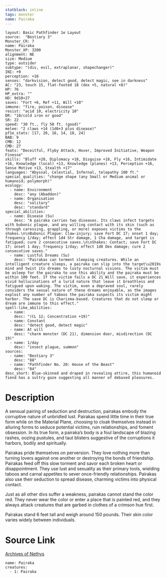 ```yaml
---
statblock: inline
tags: monster
name: Pairaka
---
```

```statblock
layout: Basic Pathfinder 1e Layout
source:  "Bestiary 3"
Monster_CR: 7
name: Pairaka
Monster_XP: 3200
alignment: NE
size: Medium
type: outsider
subtype: "(div, evil, extraplanar, shapechanger)"
INI: +9
perception: +16
senses: "darkvision, detect good, detect magic, see in darkness"
AC: "23, touch 15, flat-footed 18 (dex +5, natural +8)"
HP: 76
HP_extra: ""
HD: 9d10+27
saves: "Fort +6, Ref +11, Will +10"
immune: "fire, poison, disease"
resist: "acid 10, electricity 10"
DR: "10/cold iron or good"
SR: 22
speed: "30 ft., fly 50 ft. (good)"
melee: "2 claws +14 (1d6+3 plus disease)"
pf1e_stats: [17, 20, 16, 14, 18, 24]
BAB: 9
CMB: 12
CMD: 27
feats: "Deceitful, Flyby Attack, Hover, Improved Initiative, Weapon Finesse"
skills: "Bluff +20, Diplomacy +18, Disguise +18, Fly +16, Intimidate +16, Knowledge (local) +13, Knowledge (planes) +13, Perception +16, Sense Motive +13, Stealth +17"
languages: "Abyssal, Celestial, Infernal, telepathy 100 ft."
special_qualities: "change shape (any Small or Medium animal or humanoid; polymorph)"
ecology:
  - name: Environment
    desc: "any (Abaddon)"
  - name: Organisation
    desc: "solitary"
    desc: "standard"
special_abilities:
  - name: Disease (Su)
    desc: "A pairaka carries two diseases. Its claws infect targets with bubonic plague, and any willing contact with its skin (such as through caressing, grappling, or more) exposes victims to the shakes.\n\nBubonic Plague: Claw-injury; save Fort DC 17; onset 1 day; frequency 1/day; effect 1d4 Str damage, 1 Cha damage, and target is fatigued; cure 2 consecutive saves.\n\nShakes: Contact; save Fort DC 17; onset 1 day; frequency 1/day; effect 1d8 Dex damage; cure 2 consecutive saves."
  - name: Lustful Dreams (Su)
    desc: "Pairakas can torment sleeping creatures. While an intelligent creature sleeps, a pairaka can slip into the target\u2019s mind and twist its dreams to lusty nocturnal visions. The victim must be asleep for the pairaka to use this ability and the pairaka must be within 100 feet. If the victim fails a DC 21 Will save, it experiences vivid hallucinations of a lurid nature that leave it breathless and fatigued upon waking. The victim, even a depraved soul, rarely considers the sexual nature of these dreams enjoyable, as the images exploit any number of taboos the pairaka suspects its victim might harbor. The save DC is Charisma-based. Creatures that do not sleep or dream are immune to this effect."
spell-like_abilities:
  - name:
    desc: "(CL 12; Concentration +19)"
  - name: Constant
    desc: "detect good, detect magic"
  - name: At will
    desc: "charm monster (DC 21), dimension door, misdirection (DC 19)"
  - name: 1/day
    desc: "insect plague, summon"
sources:
  - name: "Bestiary 3"
    desc: "88"
  - name: "Pathfinder No. 20: House of the Beast"
    desc: "84"
desc_short: Blue-skinned and draped in revealing attire, this humanoid fiend has a sultry gaze suggesting all manner of debased pleasures.
```
# Description
A sensual pairing of seduction and destruction, pairakas embody the corruptive nature of unbridled lust. Pairakas spend little time in their true form while on the Material Plane, choosing to cloak themselves instead in alluring forms to seduce potential victims, ruin relationships, and foment obsession. In its true form, a pairaka’s body is a foul landscape of blazing rashes, oozing pustules, and taut blisters suggestive of the corruptions it harbors, bodily and spiritually.

Pairakas pride themselves on perversion. They love nothing more than turning lovers against one another or destroying the bonds of friendship. Pairakas feed off this slow torment and savor each broken heart or disappointment. They use lust and sexuality as their primary tools, wielding taboos and carnal appetites to sever once-friendly relationships. Pairakas also use their seduction to spread disease, charming victims into physical contact.

Just as all other divs suffer a weakness, pairakas cannot stand the color red. They never wear the color or enter a place that is painted red, and they always attack creatures that are garbed in clothes of a crimson hue first.

Pairakas stand 6 feet tall and weigh around 150 pounds. Their skin color varies widely between individuals.
# Source Link
[Archives of Nethys](https://aonprd.com/MonsterDisplay.aspx?ItemName=Pairaka)
```encounter-table
name: Pairaka
creatures:
  - 1: Pairaka
```
